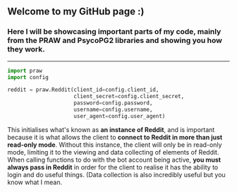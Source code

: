 ## Welcome to my GitHub page :)
### Here I will be showcasing important parts of my code, mainly from the PRAW and PsycoPG2 libraries and showing you how they work.
***

```python
import praw
import config

reddit = praw.Reddit(client_id=config.client_id,
                     client_secret=config.client_secret,
                     password=config.password,
                     username=config.username,
                     user_agent=config.user_agent)
```

This initialises what's known as **an instance of Reddit**, and is important because it is what allows the client to **connect to Reddit in more than just read-only mode**. Without this instance, the client will only be in read-only mode, limiting it to the viewing and data collecting of elements of Reddit. When calling functions to do with the bot account being active, **you must always pass in Reddit** in order for the client to realise it has the ability to login and do useful things. (Data collection is also incredibly useful but you know what I mean.
